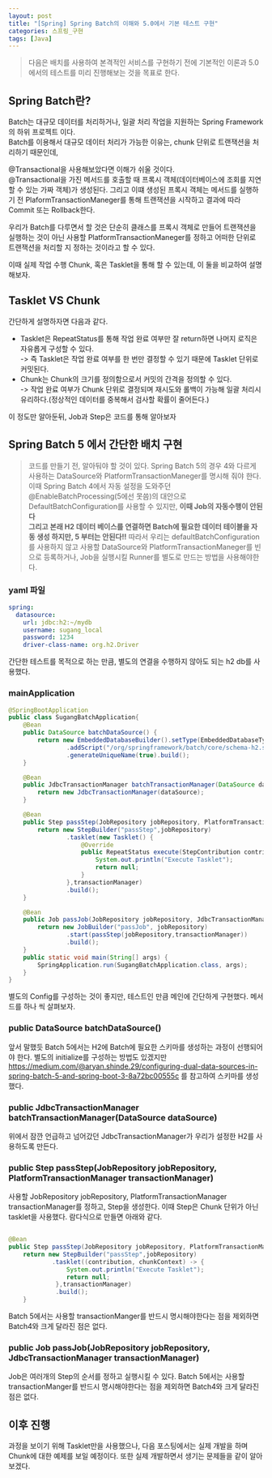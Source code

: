 ```yaml
---
layout: post
title: "[Spring] Spring Batch의 이해와 5.0에서 기본 테스트 구현"
categories: 스프링_구현
tags: [Java]
---
```



> 다음은 배치를 사용하여 본격적인 서비스를 구현하기 전에 기본적인 이론과 5.0에서의 테스트를 미리 진행해보는 것을 목표로 한다.


## Spring Batch란?
Batch는 대규모 데이터를 처리하거나, 일괄 처리 작업을 지원하는 Spring Framework의 하위 프로젝트 이다. <br>
Batch를 이용해서 대규모 데이터 처리가 가능한 이유는, chunk 단위로 트랜잭션을 처리하기 때문인데,

@Transactional을 사용해보았다면 이해가 쉬울 것이다. <br>
@Transactional을 가진 메서드를 호출할 때 프록시 객체(데이터베이스에 조회를 지연할 수 있는 가짜 객체)가 생성된다.
그리고 이떄 생성된 프록시 객체는 메서드를 실행하기 전 PlaformTransactionManeger를 통해 트랜잭션을 시작하고 결과에 따라 Commit 또는 Rollback한다.

우리가 Batch를 다루면서 할 것은 단순히 클래스를 프록시 객체로 만들어 트랜잭션을 실행하는 것이 아닌 사용할 PlatformTransactionManeger를 정하고 어떠한 단위로 트랜잭션을 처리할 지 정하는 것이라고 할 수 있다.

이때 실제 작업 수행 Chunk, 혹은 Tasklet을 통해 할 수 있는데, 이 둘을 비교하여 설명해보자. <br>

## Tasklet VS Chunk
간단하게 설명하자면 다음과 같다.
* Tasklet은 RepeatStatus를 통해 작업 완료 여부만 잘 return하면 나머지 로직은 자유롭게 구성할 수 있다.<br>
    -> 즉 Tasklet은 작업 완료 여부를 한 번만 결정할 수 있기 때문에 Tasklet 단위로 커밋된다. 
* Chunk는 Chunk의 크기를 정의함으로서 커밋의 간격을 정의할 수 있다.<br>
  -> 작업 완료 여부가 Chunk 단위로 결정되며 재시도와 롤백이 가능해 일괄 처리시 유리하다.(정상적인 데이터를 중복해서 검사할 확률이 줄어든다.)


이 정도만 알아둔뒤, Job과 Step은 코드를 통해 알아보자

## Spring Batch 5 에서 간단한 배치 구현
> 코드를 만들기 전, 알아둬야 할 것이 있다.
> Spring Batch 5의 경우 4와 다르게 
> 사용하는 DataSource와 PlatformTransactionManeger를 명시해 줘야 한다. <br>
> 이때 Spring Batch 4에서 자동 설정을 도와주던 @EnableBatchProcessing(5에선 못씀)의 대안으로 DefaultBatchConfiguration를 사용할 수 있지만,
> **이때 Job의 자동수행이 안된다** <br>
> **그리고 본래 H2 데이터 베이스를 연결하면 Batch에 필요한 데이터 테이블을 자동 생성 하지만, 5 부터는 안된다!!**
> 따라서 우리는 defaultBatchConfiguration를 사용하지 않고 사용할 DataSource와 PlatformTransactionManeger를 빈으로 등록하거나, Job을 실행시킬 Runner를 별도로 만드는 방법을 사용해야한다.
### yaml 파일
```yaml
spring:
  datasource:
    url: jdbc:h2:~/mydb
    username: sugang_local
    password: 1234
    driver-class-name: org.h2.Driver
```
간단한 테스트를 목적으로 하는 만큼, 별도의 연결을 수행하지 않아도 되는 h2 db를 사용했다.

### mainApplication
```java
@SpringBootApplication
public class SugangBatchApplication{
	@Bean
	public DataSource batchDataSource() {
		return new EmbeddedDatabaseBuilder().setType(EmbeddedDatabaseType.H2)
				.addScript("/org/springframework/batch/core/schema-h2.sql")
				.generateUniqueName(true).build();
	}

	@Bean
	public JdbcTransactionManager batchTransactionManager(DataSource dataSource) {
		return new JdbcTransactionManager(dataSource);
	}

	@Bean
	public Step passStep(JobRepository jobRepository, PlatformTransactionManager transactionManager){
		return new StepBuilder("passStep",jobRepository)
				.tasklet(new Tasklet() {
					@Override
					public RepeatStatus execute(StepContribution contribution, ChunkContext chunkContext) throws Exception {
						System.out.println("Execute Tasklet");
						return null;
					}
				},transactionManager)
				.build();
	}

	@Bean
	public Job passJob(JobRepository jobRepository, JdbcTransactionManager transactionManager){
		return new JobBuilder("passJob", jobRepository)
				.start(passStep(jobRepository,transactionManager))
				.build();
	}
	public static void main(String[] args) {
		SpringApplication.run(SugangBatchApplication.class, args);
	}
}
```
별도의 Config를 구성하는 것이 좋지만, 테스트인 만큼 메인에 간단하게 구현했다.
메서드를 하나 씩 살펴보자.


### public DataSource batchDataSource()
앞서 말했듯 Batch 5에서는 H2에 Batch에 필요한 스키마를 생성하는 과정이 선행되어야 한다.
별도의 initialize를 구성하는 방법도 있겠지만 https://medium.com/@aryan.shinde.29/configuring-dual-data-sources-in-spring-batch-5-and-spring-boot-3-8a72bc00555c
를 참고하여 스키마를 생성했다. 

### public JdbcTransactionManager batchTransactionManager(DataSource dataSource)
위에서 잠깐 언급하고 넘어갔던 JdbcTransactionManager가 우리가 설정한 H2를 사용하도록 만든다.

### public Step passStep(JobRepository jobRepository, PlatformTransactionManager transactionManager)
사용할 JobRepository jobRepository, PlatformTransactionManager transactionManager를 정하고, Step을 생성한다.
이때 Step은 Chunk 단위가 아닌 tasklet을 사용했다. 람다식으로 만들면 아래와 같다.
```java

@Bean
public Step passStep(JobRepository jobRepository, PlatformTransactionManager transactionManager){
	return new StepBuilder("passStep",jobRepository)
			.tasklet((contribution, chunkContext) -> {
			    System.out.println("Execute Tasklet");
			    return null;
			 },transactionManager)
			 .build();
	}
```

Batch 5에서는 사용할 transactionManger를 반드시 명시해야한다는 점을 제외하면
Batch4와 크게 달라진 점은 없다.

### public Job passJob(JobRepository jobRepository, JdbcTransactionManager transactionManager)
Job은 여러개의 Step의 순서를 정하고 실행시킬 수 있다. Batch 5에서는 사용할 transactionManger를 반드시 명시해야한다는 점을 제외하면
Batch4와 크게 달라진 점은 없다.



## 이후 진행
과정을 보이기 위해 Tasklet만을 사용했으나, 다음 포스팅에서는 
실제 개발을 하며 Chunk에 대한 예제를 보일 예정이다.
또한 실제 개발하면서 생기는 문제들을 같이 알아보겠다.